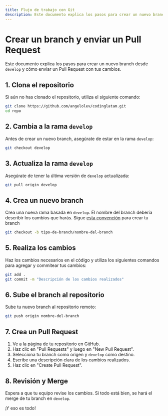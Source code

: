 ```yaml
---
title: Flujo de trabajo con Git
description: Este documento explica los pasos para crear un nuevo branch desde `develop` y cómo enviar un Pull Request con tus cambios.
---
```


# Crear un branch y enviar un Pull Request

Este documento explica los pasos para crear un nuevo branch desde `develop` y cómo enviar un Pull Request con tus cambios.

## 1. Clona el repositorio

Si aún no has clonado el repositorio, utiliza el siguiente comando:

```bash
git clone https://github.com/angelolev/codinglatam.git
cd repo
```

## 2. Cambia a la rama `develop`

Antes de crear un nuevo branch, asegúrate de estar en la rama `develop`:

```bash
git checkout develop
```

## 3. Actualiza la rama `develop`

Asegúrate de tener la última versión de `develop` actualizada:

```bash
git pull origin develop
```

## 4. Crea un nuevo branch

Crea una nueva rama basada en `develop`. El nombre del branch debería describir los cambios que harás. Sigue [esta convención](https://google.com) para crear tu branch

```bash
git checkout -b tipo-de-branch/nombre-del-branch
```

## 5. Realiza los cambios

Haz los cambios necesarios en el código y utiliza los siguientes comandos para agregar y commitear tus cambios:

```bash
git add .
git commit -m "Descripción de los cambios realizados"
```

## 6. Sube el branch al repositorio

Sube tu nuevo branch al repositorio remoto:

```bash
git push origin nombre-del-branch
```

## 7. Crea un Pull Request

1. Ve a la página de tu repositorio en GitHub.
2. Haz clic en "Pull Requests" y luego en "New Pull Request".
3. Selecciona tu branch como origen y `develop` como destino.
4. Escribe una descripción clara de los cambios realizados.
5. Haz clic en "Create Pull Request".

## 8. Revisión y Merge

Espera a que tu equipo revise los cambios. Si todo está bien, se hará el merge de tu branch en `develop`.

¡Y eso es todo!
